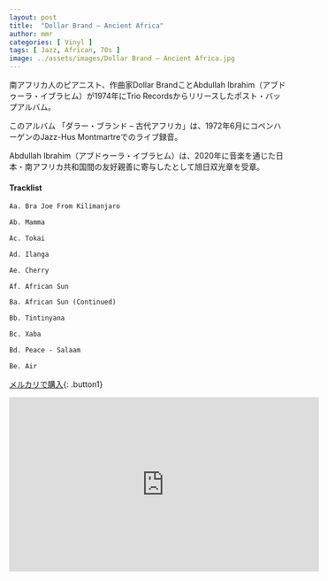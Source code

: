 ```yaml
---
layout: post
title:  "Dollar Brand – Ancient Africa"
author: mmr
categories: [ Vinyl ]
tags: [ Jazz, African, 70s ]
image: ../assets/images/Dollar Brand – Ancient Africa.jpg
---
```


南アフリカ人のピアニスト、作曲家Dollar BrandことAbdullah Ibrahim（アブドゥーラ・イブラヒム）が1974年にTrio Recordsからリリースしたポスト・バップアルバム。

このアルバム 「ダラー・ブランド – 古代アフリカ」は、1972年6月にコペンハーゲンのJazz-Hus Montmartreでのライブ録音。

Abdullah Ibrahim（アブドゥーラ・イブラヒム）は、2020年に音楽を通じた日本・南アフリカ共和国間の友好親善に寄与したとして旭日双光章を受章。

#### Tracklist
```md
Aa. Bra Joe From Kilimanjaro

Ab. Mamma

Ac. Tokai

Ad. Ilanga

Ae. Cherry

Af. African Sun

Ba. African Sun (Continued)

Bb. Tintinyana

Bc. Xaba

Bd. Peace - Salaam

Be. Air
```

[メルカリで購入](https://jp.mercari.com/item/m30156653798?afid=6142608987){: .button1}



<iframe width="560" height="315" src="https://www.youtube.com/embed/JdHor2nspLY?si=hSX7etsSVp7Z5bE8" title="YouTube video player" frameborder="0" allow="accelerometer; autoplay; clipboard-write; encrypted-media; gyroscope; picture-in-picture; web-share" referrerpolicy="strict-origin-when-cross-origin" allowfullscreen></iframe>